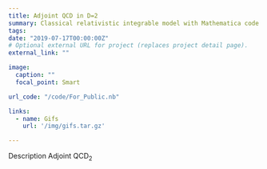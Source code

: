 ```yaml
---
title: Adjoint QCD in D=2
summary: Classical relativistic integrable model with Mathematica code.
tags:
date: "2019-07-17T00:00:00Z"
# Optional external URL for project (replaces project detail page).
external_link: ""

image:
  caption: ""
  focal_point: Smart

url_code: "/code/For_Public.nb"

links:
  - name: Gifs
    url: '/img/gifs.tar.gz'

---
```



Description Adjoint QCD<sub>2</sub>